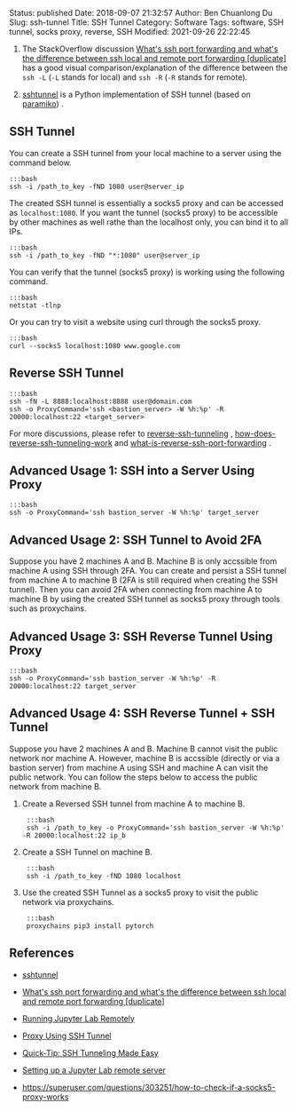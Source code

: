 Status: published
Date: 2018-09-07 21:32:57
Author: Ben Chuanlong Du
Slug: ssh-tunnel
Title: SSH Tunnel
Category: Software
Tags: software, SSH tunnel, socks proxy, reverse, SSH
Modified: 2021-09-26 22:22:45


1. The StackOverflow discussion 
    [What's ssh port forwarding and what's the difference between ssh local and remote port forwarding [duplicate]](https://unix.stackexchange.com/questions/115897/whats-ssh-port-forwarding-and-whats-the-difference-between-ssh-local-and-remot#:~:text=Introduction,port%20on%20the%20remote%20side.&text=remote%3A%20%2DR%20Specifies%20that%20the,port%20on%20the%20local%20side.)
    has a good visual comparison/explanation of the difference 
    between the `ssh -L` (`-L` stands for local) and `ssh -R` (`-R` stands for remote).

2. [sshtunnel](https://github.com/pahaz/sshtunnel)
    is a Python implementation of SSH tunnel 
    (based on [paramiko](https://github.com/paramiko/paramiko))
    .

## SSH Tunnel

You can create a SSH tunnel from your local machine to a server using the command below.

    :::bash
    ssh -i /path_to_key -fND 1080 user@server_ip

The created SSH tunnel is essentially a socks5 proxy 
and can be accessed as `localhost:1080`.
If you want the tunnel (socks5 proxy) to be accessible by other machines as well
rathe than the localhost only, 
you can bind it to all IPs.

    :::bash
    ssh -i /path_to_key -fND "*:1080" user@server_ip

You can verify that the tunnel (socks5 proxy) is working using the following command.

    :::bash
    netstat -tlnp

Or you can try to visit a website using curl through the socks5 proxy.

    :::bash
    curl --socks5 localhost:1080 www.google.com

## Reverse SSH Tunnel

    :::bash
    ssh -fN -L 8888:localhost:8888 user@domain.com
    ssh -o ProxyCommand='ssh <bastion_server> -W %h:%p' -R 20000:localhost:22 <target_server>

For more discussions,
please refer to
[reverse-ssh-tunneling](https://www.howtoforge.com/reverse-ssh-tunneling)
,
[how-does-reverse-ssh-tunneling-work](https://unix.stackexchange.com/questions/46235/how-does-reverse-ssh-tunneling-work)
and
[what-is-reverse-ssh-port-forwarding](https://blog.devolutions.net/2017/3/what-is-reverse-ssh-port-forwarding)
.

## Advanced Usage 1: SSH into a Server Using Proxy

    :::bash
    ssh -o ProxyCommand='ssh bastion_server -W %h:%p' target_server

## Advanced Usage 2: SSH Tunnel to Avoid 2FA

Suppose you have 2 machines A and B. 
Machine B is only accssible from machine A using SSH through 2FA.
You can create and persist a SSH tunnel from machine A to machine B 
(2FA is still required when creating the SSH tunnel).
Then you can avoid 2FA when connecting from machine A to machine B 
by using the created SSH tunnel as socks5 proxy through tools such as proxychains. 

## Advanced Usage 3: SSH Reverse Tunnel Using Proxy

    :::bash
    ssh -o ProxyCommand='ssh bastion_server -W %h:%p' -R 20000:localhost:22 target_server

## Advanced Usage 4: SSH Reverse Tunnel + SSH Tunnel

Suppose you have 2 machines A and B. 
Machine B cannot visit the public network nor machine A.
However, machine B is accssible (directly or via a bastion server) from machine A using SSH
and machine A can visit the public network. 
You can follow the steps below to access the public network from machine B.

1. Create a Reversed SSH tunnel from machine A to machine B.

        :::bash
        ssh -i /path_to_key -o ProxyCommand='ssh bastion_server -W %h:%p' -R 20000:localhost:22 ip_b

2. Create a SSH Tunnel on machine B.

        :::bash
        ssh -i /path_to_key -fND 1080 localhost

3. Use the created SSH Tunnel as a socks5 proxy to visit the public network via proxychains.

        :::bash
        proxychains pip3 install pytorch

## References

- [sshtunnel](https://github.com/pahaz/sshtunnel)

- [What's ssh port forwarding and what's the difference between ssh local and remote port forwarding [duplicate]](https://unix.stackexchange.com/questions/115897/whats-ssh-port-forwarding-and-whats-the-difference-between-ssh-local-and-remot#:~:text=Introduction,port%20on%20the%20remote%20side.&text=remote%3A%20%2DR%20Specifies%20that%20the,port%20on%20the%20local%20side.)

- [Running Jupyter Lab Remotely](https://benjlindsay.com/posts/running-jupyter-lab-remotely)

- [Proxy Using SSH Tunnel](https://www.systutorials.com/944/proxy-using-ssh-tunnel/)

- [Quick-Tip: SSH Tunneling Made Easy](http://www.revsys.com/writings/quicktips/ssh-tunnel.html)

- [Setting up a Jupyter Lab remote server](https://agent-jay.github.io/2018/03/jupyterserver/)

- https://superuser.com/questions/303251/how-to-check-if-a-socks5-proxy-works
